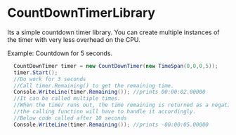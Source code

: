 # CountDownTimerLibrary

Its a simple countdown timer library. You can create multiple instances of the timer with very less overhead on the CPU.

Example: Countdown for 5 seconds.
```C#
  CountDownTimer timer = new CountDownTimer(new TimeSpan(0,0,0,5));
  timer.Start();
  //Do work for 3 seconds
  //Call timer.Remaining() to get the remaining time.
  Console.WriteLine(timer.Remaining()); //prints 00:00:02.00000
  //It can be called multiple times.
  //When the timer runs out, the time remaining is returned as a negative TimeSpan
  //the calling function will have to handle it accordingly.
  //Below code called after 10 seconds
  Console.WriteLine(timer.Remaining()); //prints -00:00:05.00000
```
  
